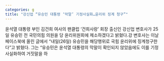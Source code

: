 ```yaml
---
categories: g
title: "강신업 “유승민 대통령 ‘막말’ 기정사실화…윤리위 징계 청구”"
---
```

윤석열 대통령 부인 김건희 여사의 팬클럽 ‘건희사랑’ 회장 출신인 강신업 변호사가 25일 유승민 전 국민의힘 의원을 당 윤리위원회에 제소하겠다고 밝혔다.강 변호사는 이날 페이스북에 올린 글에서 “내일(26일) 유승민을 해당행위로 국힘 윤리위에 징계청구한다”고 밝혔다. 그는 “유승민은 윤석열 대통령의 막말이 확인되지 않았음에도 이를 기정사실화하여 거짓말을 하